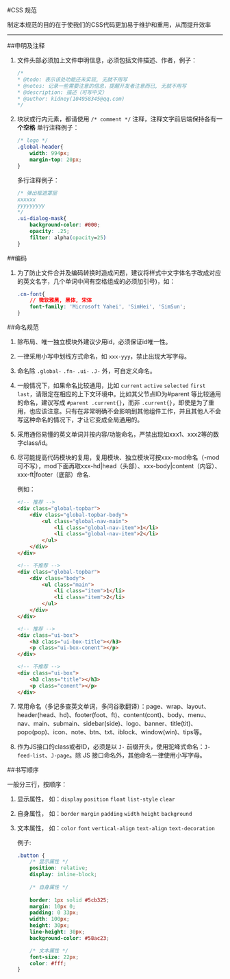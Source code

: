 #CSS 规范

制定本规范的目的在于使我们的CSS代码更加易于维护和重用，从而提升效率

---

##申明及注释

1. 文件头部必须加上文件申明信息，必须包括文件描述、作者，例子：
    ```css
    /*
    * @todo: 表示该处功能还未实现, 无就不用写
    * @notes: 记录一些需要注意的信息，提醒开发者注意而已, 无就不用写
    * @description: 描述（可写中文）
    * @author: kidney(104958345@qq.com)
    */
    ```

2. 块状或行内元素，都请使用 `/* comment */` 注释，注释文字前后端保持各有**一个空格**
    单行注释例子：
    ```css
    /* logo */
    .global-header{
        width: 994px;
        margin-top: 20px;
    }
    ```
    
    多行注释例子：
    ```css
    /* 弹出框遮罩层
    xxxxxx
    yyyyyyyyy
    */
    .ui-dialog-mask{
        background-color: #000;
        opacity: .25;
        filter: alpha(opacity=25)
    }
    ```


##编码
1. 为了防止文件合并及编码转换时造成问题，建议将样式中文字体名字改成对应的英文名字，几个单词中间有空格组成的必须加引号)，如：

    ```css
    .cn-font{
        // 微软雅黑, 黑体, 宋体
        font-family: 'Microsoft Yahei', 'SimHei', 'SimSun';
    }
    ```


##命名规范
1. 除布局、唯一独立模块外建议少用id，必须保证id唯一性。

2. 一律采用小写中划线方式命名，如 `xxx-yyy`，禁止出现大写字母。

3. 命名除 `.global-` `.fn-` `.ui-` `.J-` 外，可自定义命名。

4. 一般情况下，如果命名比较通用，比如 `current` `active` `selected` `first` `last`，请限定在相应的上下文环境中。比如其父节点ID为#parent 等比较通用的命名，建议写成 `#parent .current{}`，而非 `.current{}`，即使是为了重用，也应该注意。只有在非常明确不会影响到其他组件工作，并且其他人不会写这种命名的情况下，才让它变成全局通用的。

5. 采用通俗易懂的英文单词并按内容/功能命名，严禁出现如xxx1、xxx2等的数字class/id。

6. 尽可能提高代码模块的复用，复用模块、独立模块可按xxx-mod命名（-mod可不写），mod下面再取xxx-hd|head（头部）、xxx-body|content（内容）、xxx-ft|footer（底部）命名.

    例如：
    ```html
    <!-- 推荐 -->
    <div class="global-topbar">
        <div class="global-topbar-body">
            <ul class="global-nav-main">
                <li class="global-nav-item">1</li>
                <li class="global-nav-item">2</li>
            </ul>
        </div>
    </div>
    
    <!-- 不推荐 -->
    <div class="global-topbar">
        <div class="body">
            <ul class="main">
                <li class="item">1</li>
                <li class="item">2</li>
            </ul>
        </div>
    </div>
    
    <!-- 推荐 -->
    <div class="ui-box">
        <h3 class="ui-box-title"></h3>
        <p class="ui-box-conent"></p>
    </div>
    
    <!-- 不推荐 -->
    <div class="ui-box">
        <h3 class="title"></h3>
        <p class="conent"></p>
    </div>
    ```

7. 常用命名（多记多查英文单词，多问谷歌翻译）：page、wrap、layout、header(head、hd)、footer(foot、ft)、content(cont)、body、menu、nav、main、submain、sidebar(side)、logo、banner、title(tit)、popo(pop)、icon、note、btn、txt、iblock、window(win)、tips等。

8. 作为JS接口的class或者ID，必须是以 `J-` 前缀开头，使用驼峰式命名：`J-feed-list`、`J-page`。除 JS 接口命名外，其他命名一律使用小写字母。



##书写顺序

一般分三行，按顺序：
1. 显示属性， 如：`display` `position` `float` `list-style` `clear`

2. 自身属性， 如：`border` `margin` `padding` `width` `height` `background`

3. 文本属性， 如：`color` `font` `vertical-align` `text-align` `text-decoration`

    例子:

    ```css
    .button {
        /* 显示属性 */
        position: relative;
        display: inline-block;
        
        /* 自身属性 */
        
        border: 1px solid #5cb325;
        margin: 10px 0;
        padding: 0 33px;
        width: 100px;
        height: 30px;
        line-height: 30px;
        background-color: #58ac23;

        /* 文本属性 */
        font-size: 22px;
        color: #fff;
    }
    ```

